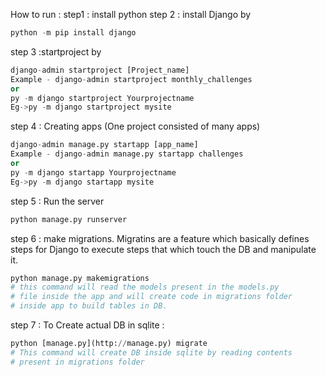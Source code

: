 How to run : 
step1 : install python
step 2 : install Django by 
```python
python -m pip install django
```
step 3 :startproject by
```python
django-admin startproject [Project_name]
Example - django-admin startproject monthly_challenges
or
py -m django startproject Yourprojectname
Eg->py -m django startproject mysite
```
step 4 : Creating apps (One project consisted of many apps) 
```python
django-admin manage.py startapp [app_name]
Example - django-admin manage.py startapp challenges
or
py -m django startapp Yourprojectname
Eg->py -m django startapp mysite
```
step 5 : Run the server
```python
python manage.py runserver
```
step 6 : make migrations.
Migratins are a feature which basically defines steps for Django to execute steps that which touch the DB and manipulate it.
```python
python manage.py makemigrations 
# this command will read the models present in the models.py
# file inside the app and will create code in migrations folder
# inside app to build tables in DB.
```
step 7 : To Create actual DB in sqlite : 
```python
python [manage.py](http://manage.py) migrate
# This command will create DB inside sqlite by reading contents
# present in migrations folder
```
